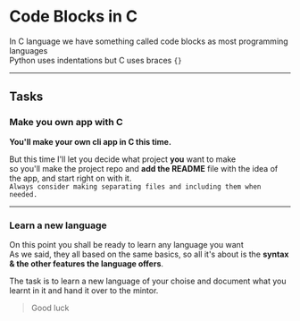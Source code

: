 # Code Blocks in C 

In C language we have something called code blocks as most programming languages  
Python uses indentations but C uses braces `{}`

---

## Tasks

### Make you own app with C

**You'll make your own cli app in C this time.**  

But this time I'll let you decide what project **you** want to make  
so you'll make the project repo and **add the README** file with the idea of the app, and start right on with it.  
`Always consider making separating files and including them when needed.`  

---

### Learn a new language

On this point you shall be ready to learn any language you want  
As we said, they all based on the same basics, so all it's about is the **syntax & the other features the language offers**.

The task is to learn a new language of your choise and document what you learnt in it and hand it over to the mintor.  

> Good luck
